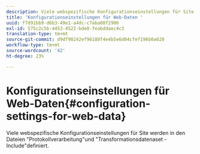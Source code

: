 ```yaml
---
description: Viele webspezifische Konfigurationseinstellungen für Site werden in den Dateien "Protokollverarbeitung"und "Transformationsdatenaset - Include"definiert.
title: 'Konfigurationseinstellungen für Web-Daten '
uuid: f7d91bb9-d6b3-49e1-a4dc-c7aba08f2906
exl-id: 575c2c5b-4453-4522-bde0-feabddaec4c3
translation-type: tm+mt
source-git-commit: d9df90242ef96188f4e4b5e6d04cfef196b0a628
workflow-type: tm+mt
source-wordcount: '42'
ht-degree: 23%

---
```


# Konfigurationseinstellungen für Web-Daten{#configuration-settings-for-web-data}

Viele webspezifische Konfigurationseinstellungen für Site werden in den Dateien &quot;Protokollverarbeitung&quot;und &quot;Transformationsdatenaset - Include&quot;definiert.
